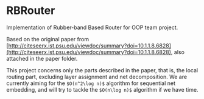 # RBRouter
Implementation of Rubber-band Based Router for OOP team project.

Based on the original paper from [http://citeseerx.ist.psu.edu/viewdoc/summary?doi=10.1.1.8.6828](http://citeseerx.ist.psu.edu/viewdoc/summary?doi=10.1.1.8.6828), also attached in the paper folder.

This project concerns only the parts described in the paper, that is, the local routing part, excluding layer assignment and net decomposition. We are currently aiming for the `$O(n^2\log n)$` algorithm for sequential net embedding, and will try to tackle the `$O(n\log n)$` algorithm if we have time.
